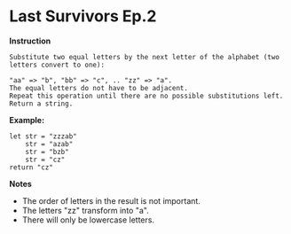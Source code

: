 # Last Survivors Ep.2

**Instruction**

```
Substitute two equal letters by the next letter of the alphabet (two letters convert to one):

"aa" => "b", "bb" => "c", .. "zz" => "a".
The equal letters do not have to be adjacent.
Repeat this operation until there are no possible substitutions left.
Return a string.

```

**Example:**

```
let str = "zzzab"
    str = "azab"
    str = "bzb"
    str = "cz"
return "cz"
```

**Notes**

* The order of letters in the result is not important.
* The letters "zz" transform into "a".
* There will only be lowercase letters.



